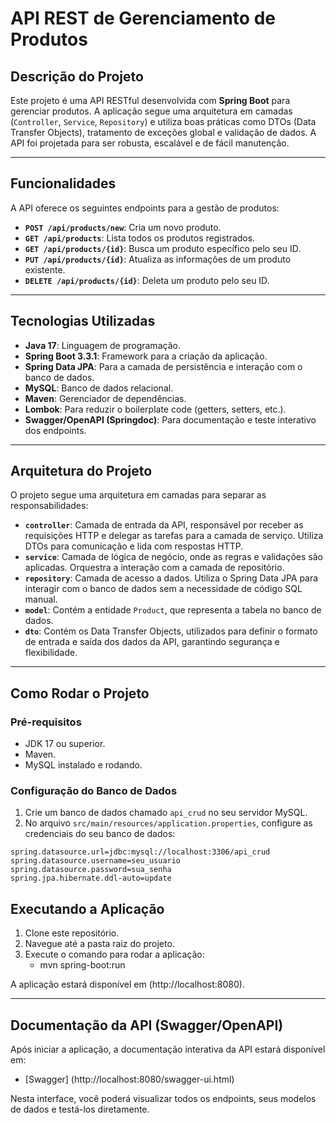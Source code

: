 # API REST de Gerenciamento de Produtos

## Descrição do Projeto

Este projeto é uma API RESTful desenvolvida com **Spring Boot** para gerenciar produtos. A aplicação segue uma arquitetura em camadas (`Controller`, `Service`, `Repository`) e utiliza boas práticas como DTOs (Data Transfer Objects), tratamento de exceções global e validação de dados. A API foi projetada para ser robusta, escalável e de fácil manutenção.

---

## Funcionalidades

A API oferece os seguintes endpoints para a gestão de produtos:

-   **`POST /api/products/new`**: Cria um novo produto.
-   **`GET /api/products`**: Lista todos os produtos registrados.
-   **`GET /api/products/{id}`**: Busca um produto específico pelo seu ID.
-   **`PUT /api/products/{id}`**: Atualiza as informações de um produto existente.
-   **`DELETE /api/products/{id}`**: Deleta um produto pelo seu ID.

---

## Tecnologias Utilizadas

-   **Java 17**: Linguagem de programação.
-   **Spring Boot 3.3.1**: Framework para a criação da aplicação.
-   **Spring Data JPA**: Para a camada de persistência e interação com o banco de dados.
-   **MySQL**: Banco de dados relacional.
-   **Maven**: Gerenciador de dependências.
-   **Lombok**: Para reduzir o boilerplate code (getters, setters, etc.).
-   **Swagger/OpenAPI (Springdoc)**: Para documentação e teste interativo dos endpoints.

---

## Arquitetura do Projeto

O projeto segue uma arquitetura em camadas para separar as responsabilidades:

-   **`controller`**: Camada de entrada da API, responsável por receber as requisições HTTP e delegar as tarefas para a camada de serviço. Utiliza DTOs para comunicação e lida com respostas HTTP.
-   **`service`**: Camada de lógica de negócio, onde as regras e validações são aplicadas. Orquestra a interação com a camada de repositório.
-   **`repository`**: Camada de acesso a dados. Utiliza o Spring Data JPA para interagir com o banco de dados sem a necessidade de código SQL manual.
-   **`model`**: Contém a entidade `Product`, que representa a tabela no banco de dados.
-   **`dto`**: Contém os Data Transfer Objects, utilizados para definir o formato de entrada e saída dos dados da API, garantindo segurança e flexibilidade.

---

## Como Rodar o Projeto

### Pré-requisitos
-   JDK 17 ou superior.
-   Maven.
-   MySQL instalado e rodando.

### Configuração do Banco de Dados
1.  Crie um banco de dados chamado `api_crud` no seu servidor MySQL.
2.  No arquivo `src/main/resources/application.properties`, configure as credenciais do seu banco de dados:

```properties
spring.datasource.url=jdbc:mysql://localhost:3306/api_crud
spring.datasource.username=seu_usuario
spring.datasource.password=sua_senha
spring.jpa.hibernate.ddl-auto=update
````


## Executando a Aplicação

1. Clone este repositório.
2. Navegue até a pasta raiz do projeto.
3. Execute o comando para rodar a aplicação:
    - mvn spring-boot:run

A aplicação estará disponível em (http://localhost:8080).

---

## Documentação da API (Swagger/OpenAPI)

Após iniciar a aplicação, a documentação interativa da API estará disponível em:
- [Swagger] (http://localhost:8080/swagger-ui.html)

Nesta interface, você poderá visualizar todos os endpoints, seus modelos de dados e testá-los diretamente.